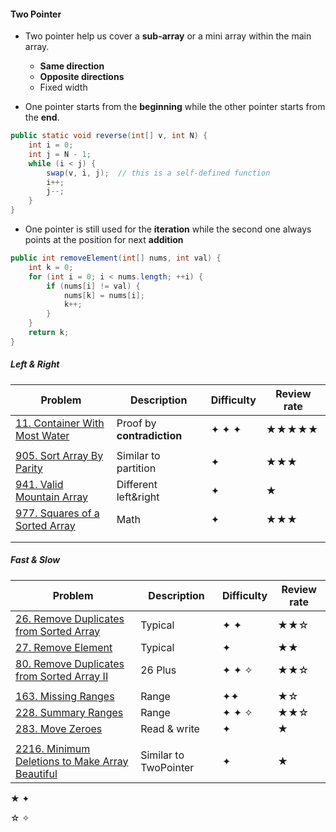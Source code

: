 #### Two Pointer

* Two pointer help us cover a **sub-array** or a mini array within the main array.
  * **Same direction**
  * **Opposite directions**
  * Fixed width



* One pointer starts from the **beginning** while the other pointer starts from the **end**.

```java
public static void reverse(int[] v, int N) {
    int i = 0;
    int j = N - 1;
    while (i < j) {
        swap(v, i, j);  // this is a self-defined function
        i++;
        j--;
    }
}
```

* One pointer is still used for the **iteration** while the second one always points at the position for next **addition**

```java
public int removeElement(int[] nums, int val) {
    int k = 0;
    for (int i = 0; i < nums.length; ++i) {
        if (nums[i] != val) {
            nums[k] = nums[i];
            k++;
        }
    }
    return k;
}
```



##### Left & Right

| Problem                                                      | Description                | Difficulty | Review rate |
| ------------------------------------------------------------ | -------------------------- | ---------- | ----------- |
| [11. Container With Most Water](https://leetcode.com/problems/container-with-most-water) | Proof by **contradiction** | ✦ ✦ ✦      | ★★★★★       |
|                                                              |                            |            |             |
| [905. Sort Array By Parity](https://leetcode.com/problems/sort-array-by-parity) | Similar to partition       | ✦          | ★★★         |
| [941. Valid Mountain Array](https://leetcode.com/problems/valid-mountain-array) | Different left&right       | ✦          | ★           |
| [977. Squares of a Sorted Array](https://leetcode.com/problems/squares-of-a-sorted-array) | Math                       | ✦          | ★★★         |
|                                                              |                            |            |             |
|                                                              |                            |            |             |

##### Fast & Slow

| Problem                                                      | Description           | Difficulty | Review rate |
| ------------------------------------------------------------ | --------------------- | ---------- | ----------- |
| [26. Remove Duplicates from Sorted Array](https://leetcode.com/problems/remove-duplicates-from-sorted-array) | Typical               | ✦ ✦        | ★★☆         |
| [27. Remove Element](https://leetcode.com/problems/remove-element) | Typical               | ✦          | ★★          |
| [80. Remove Duplicates from Sorted Array II](https://leetcode.com/problems/remove-duplicates-from-sorted-array-ii) | $26$ Plus             | ✦ ✦ ✧      | ★★☆         |
|                                                              |                       |            |             |
| [163. Missing Ranges](https://leetcode.com/problems/missing-ranges) | Range                 | ✦✦         | ★☆          |
| [228. Summary Ranges](https://leetcode.com/problems/summary-ranges) | Range                 | ✦ ✦ ✧      | ★★☆         |
| [283. Move Zeroes](https://leetcode.com/problems/move-zeroes) | Read & write          | ✦          | ★           |
|                                                              |                       |            |             |
| [2216. Minimum Deletions to Make Array Beautiful](https://leetcode.com/problems/minimum-deletions-to-make-array-beautiful) | Similar to TwoPointer | ✦          | ★           |

★ ✦

☆ ✧